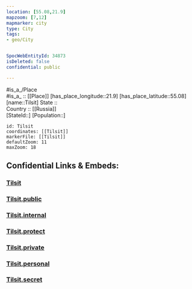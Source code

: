 ```yaml
---
location: [55.08,21.9] 
mapzoom: [7,12] 
mapmarker: city 
type: City
tags:
- geo/City


SpocWebEntityId: 34873
isDeleted: false
confidential: public

---
```

#is_a_/Place  
#is_a_ :: [[Place]] 
[has_place_longitude::21.9] 
[has_place_latitude::55.08] 
[name::Tilsit] 
State ::  
Country :: [[Russia]]  
[StateId::] 
[Population::] 



```leaflet
id: Tilsit
coordinates: [[Tilsit]] 
markerFile: [[Tilsit]] 
defaultZoom: 11 
maxZoom: 18
```


## Confidential Links & Embeds: 

### [Tilsit](/_Standards/Earth/Continent/Europe/Europe~East/Russia/Russia~NorthWest/Kaliningrad~Oblast/City/Tilsit.md) 

### [Tilsit.public](/_public/Earth/Continent/Europe/Europe~East/Russia/Russia~NorthWest/Kaliningrad~Oblast/City/Tilsit.public.md) 

### [Tilsit.internal](/_internal/Earth/Continent/Europe/Europe~East/Russia/Russia~NorthWest/Kaliningrad~Oblast/City/Tilsit.internal.md) 

### [Tilsit.protect](/_protect/Earth/Continent/Europe/Europe~East/Russia/Russia~NorthWest/Kaliningrad~Oblast/City/Tilsit.protect.md) 

### [Tilsit.private](/_private/Earth/Continent/Europe/Europe~East/Russia/Russia~NorthWest/Kaliningrad~Oblast/City/Tilsit.private.md) 

### [Tilsit.personal](/_personal/Earth/Continent/Europe/Europe~East/Russia/Russia~NorthWest/Kaliningrad~Oblast/City/Tilsit.personal.md) 

### [Tilsit.secret](/_secret/Earth/Continent/Europe/Europe~East/Russia/Russia~NorthWest/Kaliningrad~Oblast/City/Tilsit.secret.md)

